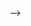 <!-- ---
layout: page
title: Ongoing Research
permalink: /_pages/ideas/
description: Past and future projects
order: 5
---
 
# Ongoing Research

### Road to the Future: Identifying Impacts of Roads on Education in Colombia
**Polanco-Jimenez, J. (2024)**
<details>
  <summary><strong>Abstract</strong></summary>
  This study examines the impact of Colombia's road concession program on educational outcomes in public schools. Using a staggered difference-in-differences approach, I find that road improvements lead to a significant increase of 0.169 standard deviations in math scores, with the full effect materializing after project completion. Reading scores also show a positive, though less pronounced, trend. These findings are robust to various checks, including alternative estimators and control groups. Additionally, I observe reduced child labor participation and increased higher education pursuit following road improvements. This evidence suggests that Public-Private Partnerships-driven road concession programs can be effective tools for promoting human capital development in developing countries and that policymakers should consider the long-term educational benefits when evaluating infrastructure investments.

</details>

<figure>
  <img src="https://raw.githubusercontent.com/polanco-jaime/polanco-jaime.github.io/main/assets/docs/Road%20to%20the%20Future.png" width="600">
  <figcaption>Figure 1: Impact of Road Concessions on Education Outcomes</figcaption>
</figure>
<!-- <img src="https://raw.githubusercontent.com/polanco-jaime/polanco-jaime.github.io/main/assets/docs/Road%20to%20the%20Future.png" width="600"> -->


<!-- 
#### Black Gold and Dull Minds: The Impact of Oil Exploration Announcements on Education in Colombia
**Polanco-Jimenez, J., & Posso, C. (2024)**
![Black Gold and Dull Minds](path/to/image2.jpg)
*Abstract: Investigates how oil exploration announcements influence dropout rates and educational aspirations among students in Colombia.*

#### Gender Composition in Classrooms: Influences on Post-Secondary Schooling Choices
**Polanco-Jimenez, J., De Witte, K., & Bernal, G. L. (2024)**
![Gender Composition](path/to/image3.jpg)
*Abstract: Analyzes how gender diversity in classrooms impacts students' decisions regarding higher education and career pathways.*

#### Can AI Mitigate Teacher Shortages? Causal Evidence on Financial Literacy from a Randomized Controlled Trial
**Polanco-Jimenez, J. & De Witte, K.**
![AI and Teacher Shortages](path/to/image4.jpg)
*Abstract: Evaluates the effectiveness of AI-driven education tools in addressing teacher shortages and improving financial literacy among students.*

###### Empowering Growth: A Longitudinal Analysis of Financial Literacy’s Impact on Colombian Small Businesses
**Lozano, J. & Polanco-Jimenez, J.**
![Financial Literacy and Small Businesses](path/to/image5.jpg)
*Abstract: Explores the long-term impact of financial literacy programs on small business growth and economic resilience in Colombia.*

#### Moving into Greener Jobs: Impact of Oil Shocks on Students’ Career Choices
**Castaneda, K. & Polanco-Jimenez, J.**
![Greener Jobs](path/to/image6.jpg)
*Abstract: Examines how oil price fluctuations shape students' career aspirations and their transition towards environmentally sustainable professions.*

---

### About
This site showcases my ongoing research projects in economics, education, and artificial intelligence. Feel free to explore my work and get in touch! --> -->